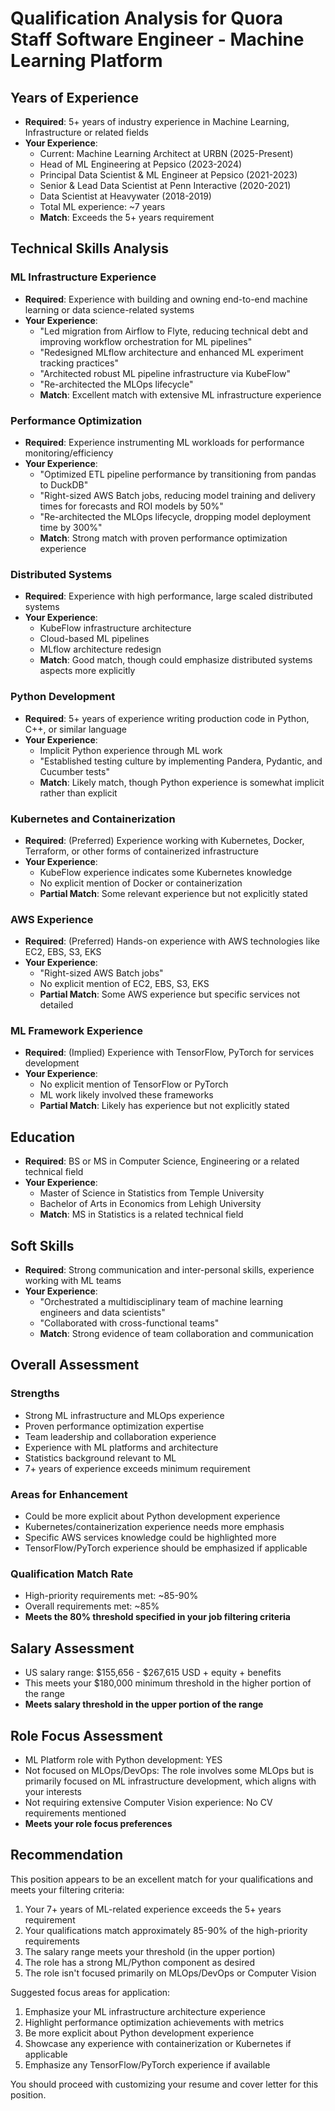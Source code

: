 # Qualification Analysis for Quora Staff Software Engineer - Machine Learning Platform

## Years of Experience
- **Required**: 5+ years of industry experience in Machine Learning, Infrastructure or related fields
- **Your Experience**: 
  - Current: Machine Learning Architect at URBN (2025-Present)
  - Head of ML Engineering at Pepsico (2023-2024)
  - Principal Data Scientist & ML Engineer at Pepsico (2021-2023)
  - Senior & Lead Data Scientist at Penn Interactive (2020-2021)
  - Data Scientist at Heavywater (2018-2019)
  - Total ML experience: ~7 years
  - **Match**: Exceeds the 5+ years requirement

## Technical Skills Analysis

### ML Infrastructure Experience
- **Required**: Experience with building and owning end-to-end machine learning or data science-related systems
- **Your Experience**: 
  - "Led migration from Airflow to Flyte, reducing technical debt and improving workflow orchestration for ML pipelines"
  - "Redesigned MLflow architecture and enhanced ML experiment tracking practices"
  - "Architected robust ML pipeline infrastructure via KubeFlow"
  - "Re-architected the MLOps lifecycle"
  - **Match**: Excellent match with extensive ML infrastructure experience

### Performance Optimization
- **Required**: Experience instrumenting ML workloads for performance monitoring/efficiency
- **Your Experience**: 
  - "Optimized ETL pipeline performance by transitioning from pandas to DuckDB"
  - "Right-sized AWS Batch jobs, reducing model training and delivery times for forecasts and ROI models by 50%"
  - "Re-architected the MLOps lifecycle, dropping model deployment time by 300%"
  - **Match**: Strong match with proven performance optimization experience

### Distributed Systems
- **Required**: Experience with high performance, large scaled distributed systems
- **Your Experience**: 
  - KubeFlow infrastructure architecture 
  - Cloud-based ML pipelines
  - MLflow architecture redesign
  - **Match**: Good match, though could emphasize distributed systems aspects more explicitly

### Python Development
- **Required**: 5+ years of experience writing production code in Python, C++, or similar language
- **Your Experience**: 
  - Implicit Python experience through ML work
  - "Established testing culture by implementing Pandera, Pydantic, and Cucumber tests"
  - **Match**: Likely match, though Python experience is somewhat implicit rather than explicit

### Kubernetes and Containerization
- **Required**: (Preferred) Experience working with Kubernetes, Docker, Terraform, or other forms of containerized infrastructure
- **Your Experience**: 
  - KubeFlow experience indicates some Kubernetes knowledge
  - No explicit mention of Docker or containerization
  - **Partial Match**: Some relevant experience but not explicitly stated

### AWS Experience
- **Required**: (Preferred) Hands-on experience with AWS technologies like EC2, EBS, S3, EKS
- **Your Experience**: 
  - "Right-sized AWS Batch jobs"
  - No explicit mention of EC2, EBS, S3, EKS
  - **Partial Match**: Some AWS experience but specific services not detailed

### ML Framework Experience
- **Required**: (Implied) Experience with TensorFlow, PyTorch for services development
- **Your Experience**: 
  - No explicit mention of TensorFlow or PyTorch
  - ML work likely involved these frameworks
  - **Partial Match**: Likely has experience but not explicitly stated

## Education
- **Required**: BS or MS in Computer Science, Engineering or a related technical field
- **Your Experience**:
  - Master of Science in Statistics from Temple University
  - Bachelor of Arts in Economics from Lehigh University
  - **Match**: MS in Statistics is a related technical field

## Soft Skills
- **Required**: Strong communication and inter-personal skills, experience working with ML teams
- **Your Experience**:
  - "Orchestrated a multidisciplinary team of machine learning engineers and data scientists"
  - "Collaborated with cross-functional teams"
  - **Match**: Strong evidence of team collaboration and communication

## Overall Assessment

### Strengths
- Strong ML infrastructure and MLOps experience
- Proven performance optimization expertise
- Team leadership and collaboration experience
- Experience with ML platforms and architecture
- Statistics background relevant to ML
- 7+ years of experience exceeds minimum requirement

### Areas for Enhancement
- Could be more explicit about Python development experience
- Kubernetes/containerization experience needs more emphasis
- Specific AWS services knowledge could be highlighted more
- TensorFlow/PyTorch experience should be emphasized if applicable

### Qualification Match Rate
- High-priority requirements met: ~85-90%
- Overall requirements met: ~85%
- **Meets the 80% threshold specified in your job filtering criteria**

## Salary Assessment
- US salary range: $155,656 - $267,615 USD + equity + benefits
- This meets your $180,000 minimum threshold in the higher portion of the range
- **Meets salary threshold in the upper portion of the range**

## Role Focus Assessment
- ML Platform role with Python development: YES
- Not focused on MLOps/DevOps: The role involves some MLOps but is primarily focused on ML infrastructure development, which aligns with your interests
- Not requiring extensive Computer Vision experience: No CV requirements mentioned
- **Meets your role focus preferences**

## Recommendation
This position appears to be an excellent match for your qualifications and meets your filtering criteria:
1. Your 7+ years of ML-related experience exceeds the 5+ years requirement
2. Your qualifications match approximately 85-90% of the high-priority requirements
3. The salary range meets your threshold (in the upper portion)
4. The role has a strong ML/Python component as desired
5. The role isn't focused primarily on MLOps/DevOps or Computer Vision

Suggested focus areas for application:
1. Emphasize your ML infrastructure architecture experience
2. Highlight performance optimization achievements with metrics
3. Be more explicit about Python development experience
4. Showcase any experience with containerization or Kubernetes if applicable
5. Emphasize any TensorFlow/PyTorch experience if available

You should proceed with customizing your resume and cover letter for this position.